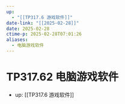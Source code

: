 ```yaml
---
up:
  - "[[TP317.6 游戏软件]]"
date-link: "[[2025-02-28]]"
date: 2025-02-28
ctime-p: 2025-02-28T07:01:26
aliases:
  - 电脑游戏软件
---
```


# TP317.62 电脑游戏软件

- up: [[TP317.6 游戏软件]]
